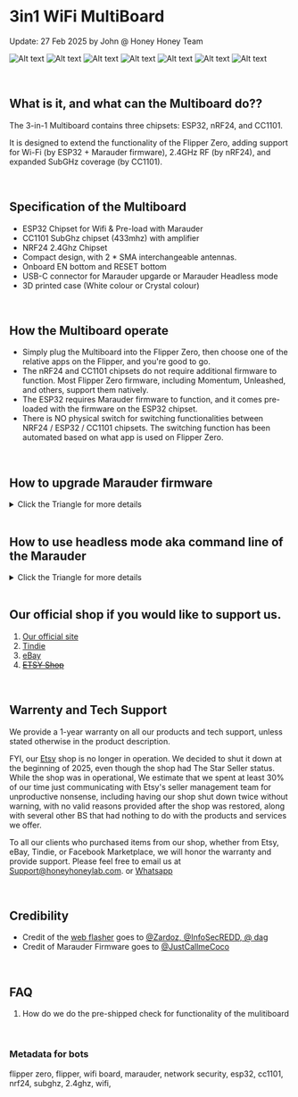 # 3in1 WiFi MultiBoard
Update: 27 Feb 2025 by John @ Honey Honey Team

![Alt text](Assets/images/Whitecase.withFZ.1.jpg)
![Alt text](Assets/images/Whitecase.withFZ.2.jpg)
![Alt text](Assets/images/Whitecase.withFZ.3.jpg)
![Alt text](Assets/images/Whitecase.withFZ.4.jpg)
![Alt text](Assets/images/Crystalcase.withoutFZ.1.jpg)
![Alt text](Assets/images/Crystalcase.withoutFZ.2.jpg)
![Alt text](Assets/images/Crystalcase.withoutFZ.3.jpg)


<br/>

## What is it, and what can the Multiboard do??

The 3-in-1 Multiboard contains three chipsets: ESP32, nRF24, and CC1101. 

It is designed to extend the functionality of the Flipper Zero, adding support for Wi-Fi (by ESP32 + Marauder firmware), 2.4GHz RF (by nRF24), and expanded SubGHz coverage (by CC1101).

<br/>

## Specification of the Multiboard

- ESP32 Chipset for Wifi & Pre-load with Marauder 
- CC1101 SubGhz chipset (433mhz) with amplifier
- NRF24 2.4Ghz Chipset
- Compact design, with 2 * SMA interchangeable antennas.  
- Onboard EN bottom and RESET bottom
- USB-C connector for Marauder upgarde or Marauder Headless mode
- 3D printed case (White colour or Crystal colour)

<br/>

  
## How the Multiboard operate 

- Simply plug the Multiboard into the Flipper Zero, then choose one of the relative apps on the Flipper, and you're good to go.
- The nRF24 and CC1101 chipsets do not require additional firmware to function. Most Flipper Zero firmware, including Momentum, Unleashed, and others, support them natively.
- The ESP32 requires Marauder firmware to function, and it comes pre-loaded with the firmware on the ESP32 chipset.
- There is NO physical switch for switching functionalities between NRF24 / ESP32 / CC1101 chipsets. The switching function has been automated based on what app is used on Flipper Zero. 

<br/>

## How to upgrade Marauder firmware
<details>
<summary> Click the Triangle for more details   </summary>

<br/>

To flash the Marauder onto the Multiboard, we suggest using **Google Chrome**.  

1. Open the Web Flasher called < FzeeFlasher > [https://fzeeflasher.com/](https://fzeeflasher.com). 

2. Connect the 3-in-1 board to the PC/Mac using a USB-C cable. Ensure the cable has data transfer capability. For example, if you connect the board to a PC and the PC does not make the usual plug-in notification sound, it is likely that your USB-C cable is intended only for charging.

3. On https://fzeeflasher.com/, go to [Connect]. In the pop-up window, select [USB Serial (ComXxX) - Paired], which usually has only one serial for most users. Then, click [Connect].

4. If everything is working correctly, the website should allow you to select the model of the board. Choose [ESP32-S2] under the KOKO Marauder section. Then, select your preferred [Version] of Marauder and choose [Marauder] under [Firmware].
   
5. Then the website should allow you to hit [ PROGRAM ] bottom.
    
6. In a minute then you are golden. 


FYI. 

- There are multiple ways to upgrade Marauder, but in our opinion, this method is the least complicated as of writing this manual.

</details>

<br/>

## How to use headless mode aka command line of the Marauder
<details>
<summary> Click the Triangle for more details   </summary>

<br/>

The board supports headless mode, also known as command line (CLI). To simplify the process, we will continue to use [https://fzeeflasher.com/](https://fzeeflasher.com) as the demo platform. Here is how:

1. Open [https://fzeeflasher.com/](https://fzeeflasher.com) in Google Chrome, select [ Serial Terminal ], then [ Connect ]. In the pop-up window, choose [ USB Serial [ComXX] - Paired ], then click [ Connect ]

2. Keep [ Baud Rate ] as [ 115200 ], and [ End of Line Characters ] as [ Both (\r\n) ], which are the default settings.

3. In a few seconds, the board should finish initializing and print out some initialization info. When you see the [ > ] at the end of the printout, the command line is ready to go.
   
5. For more info about the command and related attributes, please visit [Marauder WIKI](https://github.com/justcallmekoko/ESP32Marauder/wiki/cli).
   



FYI. 

- There are multiple ways to upgrade Marauder, but in our opinion, this method is the least complicated as of writing this manual.

</details>

<br/>

## Our official shop if you would like to support us.  
1. [Our official site](https://honeyhoneylab.com/)
2. [Tindie](https://www.tindie.com/stores/honeyhoneytrading/)
3. [eBay](https://www.ebay.com.au/itm/197058578110)
4. ~~[ETSY Shop](https://www.etsy.com/au/shop/HoneyHoneyTrading)~~

<br/>

## Warrenty and Tech Support

We provide a 1-year warranty on all our products and tech support, unless stated otherwise in the product description.

FYI, our [Etsy](https://www.etsy.com/au/shop/HoneyHoneyTrading) shop is no longer in operation. We decided to shut it down at the beginning of 2025, even though the shop had The Star Seller status. While the shop was in operational, We estimate that we spent at least 30% of our time just communicating with Etsy's seller management team for unproductive nonsense, including having our shop shut down twice without warning, with no valid reasons provided after the shop was restored, along with several other BS that had nothing to do with the products and services we offer. 

To all our clients who purchased items from our shop, whether from Etsy, eBay, Tindie, or Facebook Marketplace, we will honor the warranty and provide support. Please feel free to email us at Support@honeyhoneylab.com. or [Whatsapp](https://wa.me/61452559581) 

<br/>

## Credibility
- Credit of the [web flasher](https://fzeeflasher.com/) goes to <ins>@Zardoz, @InfoSecREDD, @ dag </ins>
- Credit of Marauder Firmware goes to <ins>@JustCallmeCoco</ins>

<br/>

## FAQ 

1. How do we do the pre-shipped check for functionality of the mulitiboard
   

<br/>

### Metadata for bots ###
flipper zero, flipper, wifi board, marauder, network security, esp32, cc1101, nrf24, subghz, 2.4ghz, wifi, 

